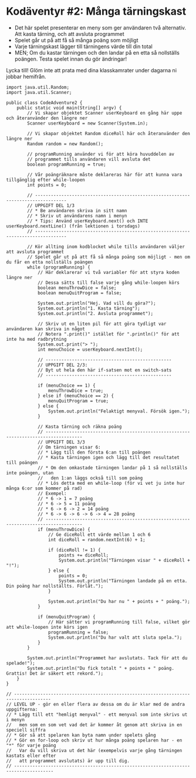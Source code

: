 # Kodäventyr #2: Många tärningskast

* Det här spelet presenterar en meny som ger användaren två alternativ. Att kasta tärning, och att avsluta programmet
* Spelet går ut på att få så många poäng som möjligt
* Varje tärningskast lägger till tärningens värde till din total
* MEN; Om du kastar tärningen och den landar på en etta så nollställs poängen. Testa spelet innan du gör ändringar!

Lycka till! Glöm inte att prata med dina klasskamrater under dagarna ni jobbar hemifrån.

    import java.util.Random;
    import java.util.Scanner;
    
    public class CodeAdventure2 {
        public static void main(String[] argv) {
            // Vi skapar objektet Scanner userKeyboard en gång här uppe och återanvänder den längre ner
            Scanner userKeyboard = new Scanner(System.in);
    
            // Vi skapar objektet Random diceRoll här och återanvänder den längre ner
            Random random = new Random();
    
            // programRunning använder vi för att köra huvuddelen av
            // programmet tills användaren vill avsluta det
            boolean programRunning = true;
    
            // Vår poängräknare måste deklareras här för att kunna vara tillgänglig efter while-loopen
            int points = 0;
    
            // ----------------------------------------------------------------------------------
            // UPPGIFT DEL 1/3
            // * Be användaren skriva in sitt namn
            // * Skriv ut användarens namn i menyn
            // * Tips: Använd userKeyboard.next() och INTE userKeyboard.nextLine() (från lektionen i torsdags)
            // ----------------------------------------------------------------------------------
    
            // Kör allting inom kodblocket while tills användaren väljer att avsluta programmet
            // Spelet går ut på att få så många poäng som möjligt - men om du får en etta nollställs poängen
            while (programRunning) {
                // Här deklarerar vi två variabler för att styra koden längre ner
                // Dessa sätts till false varje gång while-loopen körs
                boolean menuThrowDice = false;
                boolean menuQuitProgram = false;
    
                System.out.println("Hej. Vad vill du göra?");
                System.out.println("1. Kasta tärning");
                System.out.println("2. Avsluta programmet");
    
                // Skriv ut en liten pil för att göra tydligt var användaren kan skriva in något
                // Notera ".print()" istället för ".println()" för att inte ha med radbrytning
                System.out.print("> ");
                int menuChoice = userKeyboard.nextInt();
    
                // ------------------------------------------------
                // UPPGIFT DEL 2/3:
                // Byt ut hela den här if-satsen mot en switch-sats
                // ------------------------------------------------
    
                if (menuChoice == 1) {
                    menuThrowDice = true;
                } else if (menuChoice == 2) {
                    menuQuitProgram = true;
                } else {
                    System.out.println("Felaktigt menyval. Försök igen.");
                }
    
                // Kasta tärning och räkna poäng
                // ------------------------------------------------------------------------------------
                // UPPGIFT DEL 3/3
                // Om tärningen visar 6:
                // * Lägg till den första 6:an till poängen
                // * Kasta tärningen igen och lägg till det resultatet till poängen
                // * Om den omkastade tärningen landar på 1 så nollställs inte poängen, utan
                //   den 1:an läggs också till som poäng
                // * Lös detta med en while-loop (för vi vet ju inte hur många 6:or som kommer på rad)
                // Exempel:
                // * 6 -> 1 = 7 poäng
                // * 6 -> 5 = 11 poäng
                // * 6 -> 6 -> 2 = 14 poäng
                // * 6 -> 6 -> 6 -> 6 -> 4 = 28 poäng
                // ------------------------------------------------------------------------------------
                if (menuThrowDice) {
                    // Ge diceRoll ett värde mellan 1 och 6
                    int diceRoll = random.nextInt(6) + 1;
    
                    if (diceRoll != 1) {
                        points += diceRoll;
                        System.out.println("Tärningen visar " + diceRoll + "!");
                    } else {
                        points = 0;
                        System.out.println("Tärningen landade på en etta. Din poäng har nollställts. Förlåt.");
                    }
    
                    System.out.println("Du har nu " + points + " poäng.");
                }
    
                if (menuQuitProgram) {
                    // Här sätter vi programRunning till false, vilket gör att while-loopen inte körs igen
                    programRunning = false;
                    System.out.println("Du har valt att sluta spela.");
                }
            }
    
            System.out.println("Programmet har avslutats. Tack för att du spelade!");
            System.out.println("Du fick totalt " + points + " poäng. Grattis! Det är säkert ett rekord.");
        }
    }
    
    // ------------------------------------------------------------------------------------
    // LEVEL UP - gör en eller flera av dessa om du är klar med de andra uppgifterna:
    // * Lägg till ett "hemligt menyval" - ett menyval som inte skrivs ut i menyn
    //   men som en som vet vad det är kommer åt genom att skriva in en speciell siffra
    // * Gör så att spelaren kan byta namn under spelets gång
    // * Gör en for-loop och skriv ut hur många poäng spelaren har - en "*" för varje poäng
    //   Var du vill skriva ut det här (exempelvis varje gång tärningen kastats eller efter
    //   att programmet avslutats) är upp till dig.
    // -------------------------------------------------------------------------------------